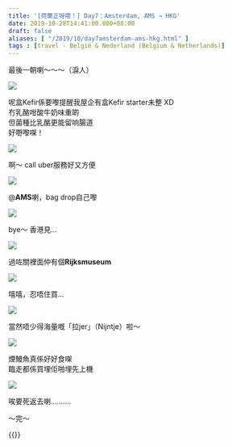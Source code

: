 ```yaml
---
title: '[荷蘭正呀喂！] Day7：Amsterdam, AMS → HKG'
date: 2019-10-28T14:41:00.000+08:00
draft: false
aliases: [ "/2019/10/day7amsterdam-ams-hkg.html" ]
tags : [travel - België & Nederland (Belgium & Netherlands)]
---
```


最後一朝喇～～～（淚人）  

![](https://zloykg.ch.files.1drv.com/y4mDAV6ZLBVisXtVgVyrYaCckfecoe1uEAsF6u5PJ0RZbeK9G6VCN-PyDfXQH4YeeONBIA0VbQqzwpBkK5c0kTAJU57RB3ZAc9q2m9ZSB8xubQ57RIrAFb-z3oPZm6knSXKspuN--ZLqsZf2of8GgbpADzrjoLm3BPAxFh2GlvZaWmehmvN1TV1jKNVMANFLQz1rGv4FCEhsObkk--iSvyDHQ?width=495&height=660&cropmode=none)

呢盒Kefir係要嚟提醒我屋企有盒Kefir starter未整 XD  
冇乳酪咁酸牛奶味重啲  
但菌種比乳酪更能留响腸道  
好嘢嚟㗎！  

![](https://0roykg.ch.files.1drv.com/y4mPu0KlkeorBWYDg-9pNg1PiDaOkS-C14bJ6AzB-OpEqCEKwZArP6XV43CtixQAPG3cGOwp6VP4W4Z0Vo7nEUQ4cf-kPBkZpWYh6BHcmAOogICGsACFsHqmy4kWsZwqgb_fy9nf4IUqe69RFcr8V3gNN6hq9JI_wx4oS_-yHVTXwkq38t11hlijrvDxLh1ioqBAwo4OiGGggpFgaMMaOTMPQ?width=660&height=495&cropmode=none)

啊～ call uber服務好又方便  

![](https://0loykg.ch.files.1drv.com/y4mK9ViS-aX7x8Z0b3YvZkxSBGXJyRYf1mGM2S8LgQYqVxVi8fj6iAOyXFv0Ybqkf6OXZ8vFu3zEq53YZJ2aIh3iUrkZaEIAszYxr7iZGt-ePoMAQtsz9ZTiblEBTeuvcrqg4ImM2fCZlYHPMQgycBwPwV8D_TOFZ5TwMVGEOD9ec2DixY3VRqELRRO-IVUDBy-Yvo7AYmw9SYYdetx2-6ePg?width=660&height=495&cropmode=none)

@**AMS**喇，bag drop自己嚟  

![](https://1boykg.ch.files.1drv.com/y4maWKk6sZjXnnwA_ZriuOXRK76_rPn90O2SFHzpveHyjdO--ozN9Mb0Ndc2oX_66ity4hn67Gw0Efoh_Dvnua9HC1AQ-vu3xgsFyz1guKq8S0hKElhNrW4UdAp3qBmpfXoM_gYTFy6WaH9qhn7tYcxfaGlkEfciMwb-ckx-SDW-5sJPd5C3OzsYOZHgGSw-cbDSuVVtnLFIq8K_OW0DbzrPw?width=660&height=495&cropmode=none)

bye～ 香港見...  

![](https://0lrbla.ch.files.1drv.com/y4mGeiCLQcFOAG1R1l7p5Qu-Gve0meBgP74bdbPMXYxWAt3M_NFa3yrmuBBEUwxwDaJM5Riatoxvy2pU2iBvH2-uAM2WJPRv1CIHCDVl2lFNw9FSb-8xeFlR_3JJdqReI7Z_kyvE9K3Ddzox55pnDiFWrNsBxwynOlPrX04aFedy4iX8CH_sUhEx-DHY0OSTwUJ6dcUZi7ccrF-9EB7R3XCOg?width=660&height=495&cropmode=none)

過咗關裡面仲有個**Rijksmuseum**  

![](https://zlrbla.ch.files.1drv.com/y4mqnIC_pONr_A4ycrXwfdVKNLt9KWpYU5JfsViHptjDivGk_CiiK7ctA0P4dKuKlRkmq6789bJ3WV_jMgaZTSo2yWLmTiFc5eJpbykjH0D3cadlW3Hwvv5Gm62lDGgZmXxelGv37lQxWi-lW5vvd27Ft9-m194_1ar_smYICuPkFXKWF-ffgfGaLv27fZ_--1uZOr_3KumzPpPda4k9-gP7w?width=495&height=660&cropmode=none)

嘻嘻，忍唔住買...  

![](https://zbrbla.ch.files.1drv.com/y4mf5mVH343Bkr0SPdhfmhVEZ4etFpjaZEdVmw7zvBDV_8JvSOcpQ64eC1LQfrvFEye_ikxyzLpch0p4TuH05lGkTDMi94vzAT0XJLCOdScR597g9_ovuWW9nccaOymteJGV22WMyjJvzGzgqnCniggoazgJQUZ9nmJjW-NWJVrr1cIJXdgFfxG2wHkFBvGT1_DZ8umvuOSE-m2KUmjc1AJog?width=495&height=660&cropmode=none)

當然唔少得海量嘅「拉jer」（Nijntje）啦～  

![](https://zlpaua.ch.files.1drv.com/y4mHAdD-M7i1rfocyld1LNDS5KGjLRBgca7hlLM5KsO8AUrfK7bwR408ourRCF7qjmF1qw3cjHj3txSJBs6BWdjKHkx4iu-R5u90X6Xh09cHgY8etYt5WCDrYknPScLGqffDuIP8ag83RWxurz8El6bC_qGNyDRu_F-WFjUvDT0un9X3vYoo5579A--rkixxtYjRqT0RropH1i2zP4VRZQQwg?width=495&height=660&cropmode=none)

煙鰻魚真係好好食㗎  
臨走都係買埋佢啪埋先上機  

![](https://07paua.ch.files.1drv.com/y4meQTu7mkoDQKgKW3PNZM-nKhl2S878N4KZQrKj50-2Ptz95LT1WLE7bkDULeT0WKC9FK_E8S72-Pp6RRJH_frgzBR2SB9xn5gIkOUtFULXiTDk-JEUswMkxpj23JBBrbkPqhNEq8D5z13fFIDArAFbysZA6rMVQtYQjNZ11oRSw_bOQ34yQ86wDnniW0ZKjKRU-oo1JmCiLxNy6n9zejj2Q?width=660&height=495&cropmode=none)

唉要死返去喇..........  
  
  
～完～  
  
  

{{<amsterdam>}}  
